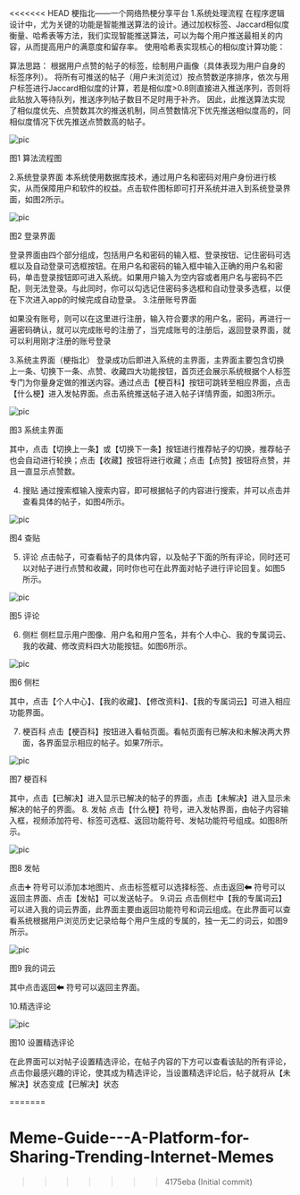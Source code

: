 <<<<<<< HEAD
梗指北——一个网络热梗分享平台
1.系统处理流程
在程序逻辑设计中，尤为关键的功能是智能推送算法的设计。通过加权标签、Jaccard相似度衡量、哈希表等方法，我们实现智能推送算法，可以为每个用户推送最相关的内容，从而提高用户的满意度和留存率。
使用哈希表实现核心的相似度计算功能：
 
算法思路：
根据用户点赞的帖子的标签，绘制用户画像（具体表现为用户自身的标签序列）。
将所有可推送的帖子（用户未浏览过）按点赞数逆序排序，依次与用户标签进行Jaccard相似度的计算，若是相似度>0.8则直接进入推送序列，否则将此贴放入等待队列，推送序列帖子数目不足时用于补齐。
因此，此推送算法实现了相似度优先、点赞数其次的推送机制，同点赞数情况下优先推送相似度高的，同相似度情况下优先推送点赞数高的帖子。
 
![pic](./pictures/algorithm.png "pic")

图1 算法流程图

2.系统登录界面
本系统使用数据库技术，通过用户名和密码对用户身份进行核实，从而保障用户和软件的权益。点击软件图标即可打开系统并进入到系统登录界面，如图2所示。

![pic](./pictures/login.png "pic")

图2 登录界面

登录界面由四个部分组成，包括用户名和密码的输入框、登录按钮、记住密码可选框以及自动登录可选框按钮。在用户名和密码的输入框中输入正确的用户名和密码，单击登录按钮即可进入系统。如果用户输入为空内容或者用户名与密码不匹配，则无法登录。与此同时，你可以勾选记住密码多选框和自动登录多选框，以便在下次进入app的时候完成自动登录。
3.注册账号界面
 

如果没有账号，则可以在这里进行注册，输入符合要求的用户名，密码，再进行一遍密码确认，就可以完成账号的注册了，当完成账号的注册后，返回登录界面，就可以利用刚才注册的账号登录

3.系统主界面（梗指北）
登录成功后即进入系统的主界面，主界面主要包含切换上一条、切换下一条、点赞、收藏四大功能按钮，首页还会展示系统根据个人标签专门为你量身定做的推送内容。通过点击【梗百科】按钮可跳转至相应界面，点击【什么梗】进入发帖界面。点击系统推送帖子进入帖子详情界面，如图3所示。


![pic](./pictures/home.png "pic")

图3 系统主界面

其中，点击【切换上一条】或【切换下一条】按钮进行推荐帖子的切换，推荐帖子也会自动进行轮换；点击【收藏】按钮将进行收藏；点击【点赞】按钮将点赞，并且一直显示点赞数。

4.	搜贴
通过搜索框输入搜索内容，即可根据帖子的内容进行搜索，并可以点击并查看具体的帖子，如图4所示。

![pic](./pictures/4_search.png "pic")

图4 查贴

5.	评论
  点击帖子，可查看帖子的具体内容，以及帖子下面的所有评论，同时还可以对帖子进行点赞和收藏，同时你也可在此界面对帖子进行评论回复。如图5所示。


![pic](./pictures/5_comments.png "pic")

图5 评论

6.	侧栏
侧栏显示用户图像、用户名和用户签名，并有个人中心、我的专属词云、我的收藏、修改资料四大功能按钮。如图6所示。

![pic](./pictures/6_side.png "pic")

图6 侧栏

其中，点击【个人中心】、【我的收藏】、【修改资料】、【我的专属词云】可进入相应功能界面。

7.	梗百科
  点击【梗百科】按钮进入看帖页面。看帖页面有已解决和未解决两大界面，各界面显示相应的帖子。如果7所示。
 
![pic](./pictures/7_meme_dic.png "pic")

图7 梗百科

其中，点击【已解决】进入显示已解决的帖子的界面，点击【未解决】进入显示未解决的帖子的界面。
8.	发帖
点击【什么梗】符号，进入发帖界面，由帖子内容输入框，视频添加符号、标签可选框、返回功能符号、发帖功能符号组成。如图8所示。

![pic](./pictures/8_promote.png "pic")

图8 发帖

点击➕ 符号可以添加本地图片、点击标签框可以选择标签、点击返回⬅ 符号可以返回主界面、点击【发帖】可以发送帖子。
9.词云
  点击侧栏中【我的专属词云】可以进入我的词云界面，此界面主要由返回功能符号和词云组成。在此界面可以查看系统根据用户浏览历史记录给每个用户生成的专属的，独一无二的词云，如图9所示。

![pic](./pictures/9_cloud.png "pic")

图9 我的词云

其中点击返回⬅ 符号可以返回主界面。

10.精选评论

![pic](./pictures/10_mark.png "pic")

图10 设置精选评论

在此界面可以对帖子设置精选评论，在帖子内容的下方可以查看该贴的所有评论，点击你最感兴趣的评论，使其成为精选评论，当设置精选评论后，帖子就将从【未解决】状态变成【已解决】状态




=======
# Meme-Guide---A-Platform-for-Sharing-Trending-Internet-Memes
>>>>>>> 4175eba (Initial commit)
